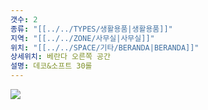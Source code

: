 ```yaml
---
갯수: 2
종류: "[[../../TYPES/생활용품|생활용품]]"
지역: "[[../../ZONE/사무실|사무실]]"
위치: "[[../../SPACE/기타/BERANDA|BERANDA]]"
상세위치: 베란다 오른쪽 공간
설명: 데코&소프트 30롤
---
```


![](http://192.168.50.22/images/240427_IMG_0274.jpg)
